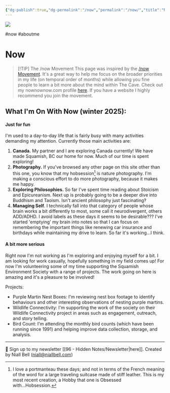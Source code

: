 ```yaml
---
{"dg-publish":true,"dg-permalink":"/now","permalink":"/now/","title":"Now","hide":true,"noteIcon":null,"created":"2024-06-10T15:23:44.387-07:00","updated":"2025-10-17T09:24:59.647-07:00"}
---
```


![](https://i.imgur.com/3qkTG8a.jpeg)

#now #aboutme
# Now

>[!TIP] The /now Movement
>This page was inspired by the [/now Movement](https://nownownow.com/about). It's a great way to help me focus on the broader priorities in my life (on temporal order of months) while allowing you fine people to learn a bit more about the mind within The Cave. Check out my nownownow.com profile [here](https://nownownow.com/p/9pwa). If you have a website I highly recommend you join the movement.

## What I'm On With Now (winter 2025):

#### Just for fun

I'm used to a day-to-day life that is fairly busy with many activities demanding my attention. Currently those main activities are:

1. **Canada.** My partner and I are exploring Canada currently! We have made Squamish, BC our home for now. Much of our time is spent exploring!
2. **Photography.**  If you've browsed any other page on this site other than this one, you know that my hobsession[^1] is nature photography. I'm making a conscious effort to do more photography, because it makes me happy. 
3. **Exploring Philosophies.**  So far I've spent time reading about Stoicism and Epicureanism. Next up is probably going to be a deeper dive into Buddhism and Taoism. Isn't ancient philosophy just fascinating‽
4. **Managing Self**. I technically fall into that category of people whose brain works a bit differently to most, some call it neurodivergent, others ADD/ADHD. I avoid labels as these days it seems to be desirable??? I've started 'emptying' my brain into notes so that I can focus on remembering the important things like renewing car insurance and birthdays while maintaining my drive to learn. So far it's working...I think.

#### A bit more serious

Right now I'm not working as I'm exploring and enjoying myself for a bit. I am looking for work casually, hopefully something in my field comes up! For now I'm volunteering some of my time supporting the Squamish Environment Society with a range of projects. The work going on here is amazing and it's a pleasure to be involved!

Projects:

- Purple Martin Nest Boxes: I'm reviewing nest box footage to identify behaviours and other interesting observations of nesting purple martins.
- Wildlife Connectivity: I'm supporting the work of the society on their Wildlife Connectivity project in areas such as engagement, outreach, and story telling.
- Bird Count: I'm attending the monthly bird counts (which have been running since 1991) and helping improve data collection, storage, and analysis. 


[^1]: I love a portmanteau these days; and not in terms of the French meaning of the word for a large traveling suitcase made of stiff leather. This is my most recent creation, a Hobby that one is Obsessed with...Hobsession.

---
📧 Sign up to my newsletter [[96 - Hidden Notes/Newsletter\|here]].
Created by Niall Bell (niall@niallbell.com)